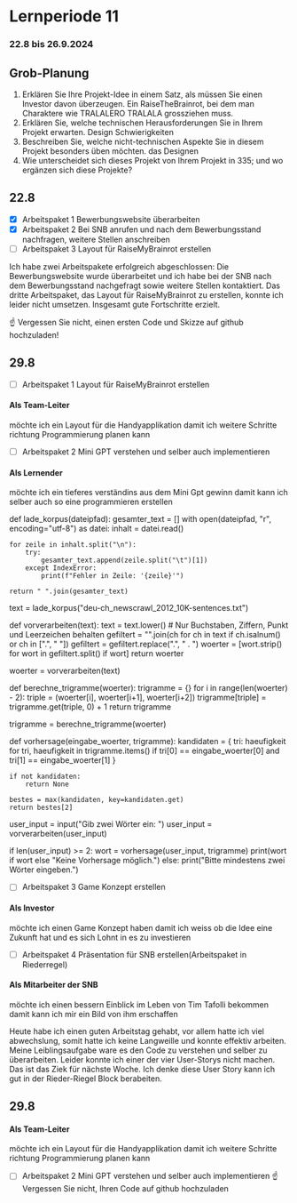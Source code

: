 # Lernperiode 11

### 22.8 bis 26.9.2024

## Grob-Planung

1. Erklären Sie Ihre Projekt-Idee in einem Satz, als müssen Sie einen Investor davon überzeugen. Ein RaiseTheBrainrot, bei dem man Charaktere wie TRALALERO TRALALA grossziehen muss. 
2. Erklären Sie, welche technischen Herausforderungen Sie in Ihrem Projekt erwarten. Design Schwierigkeiten
3. Beschreiben Sie, welche nicht-technischen Aspekte Sie in diesem Projekt besonders üben möchten. das Designen
4. Wie unterscheidet sich dieses Projekt von Ihrem Projekt in 335; und wo ergänzen sich diese Projekte?

## 22.8

- [X] Arbeitspaket 1 Bewerbungswebsite überarbeiten
- [X] Arbeitspaket 2 Bei SNB anrufen und nach dem Bewerbungsstand nachfragen, weitere Stellen anschreiben 
- [ ] Arbeitspaket 3 Layout für RaiseMyBrainrot erstellen

Ich habe zwei Arbeitspakete erfolgreich abgeschlossen: Die Bewerbungswebsite wurde überarbeitet und ich habe bei der SNB nach dem Bewerbungsstand nachgefragt sowie weitere Stellen kontaktiert. Das dritte Arbeitspaket, das Layout für RaiseMyBrainrot zu erstellen, konnte ich leider nicht umsetzen. Insgesamt gute Fortschritte erzielt.

☝️ Vergessen Sie nicht, einen ersten Code und Skizze auf github hochzuladen!

## 29.8

- [ ] Arbeitspaket 1 Layout für RaiseMyBrainrot erstellen
#### Als Team-Leiter
möchte ich ein Layout für die Handyapplikation 
damit ich weitere Schritte richtung Programmierung planen kann
- [ ] Arbeitspaket 2 Mini GPT verstehen und selber auch implementieren
#### Als Lernender 
möchte ich ein tieferes verständins aus dem Mini Gpt gewinn 
damit kann ich selber auch so eine  programmieren erstellen

def lade_korpus(dateipfad):
    gesamter_text = []
    with open(dateipfad, "r", encoding="utf-8") as datei:
        inhalt = datei.read()

    for zeile in inhalt.split("\n"):
        try:
            gesamter_text.append(zeile.split("\t")[1])
        except IndexError:
            print(f"Fehler in Zeile: '{zeile}'")

    return " ".join(gesamter_text)


text = lade_korpus("deu-ch_newscrawl_2012_10K-sentences.txt")


def vorverarbeiten(text):
    text = text.lower()
    # Nur Buchstaben, Ziffern, Punkt und Leerzeichen behalten
    gefiltert = "".join(ch for ch in text if ch.isalnum() or ch in [".", " "])
    gefiltert = gefiltert.replace(".", " . ")
    woerter = [wort.strip() for wort in gefiltert.split() if wort]
    return woerter


woerter = vorverarbeiten(text)


def berechne_trigramme(woerter):
    trigramme = {}
    for i in range(len(woerter) - 2):
        triple = (woerter[i], woerter[i+1], woerter[i+2])
        trigramme[triple] = trigramme.get(triple, 0) + 1
    return trigramme


trigramme = berechne_trigramme(woerter)


def vorhersage(eingabe_woerter, trigramme):
    kandidaten = {
        tri: haeufigkeit
        for tri, haeufigkeit in trigramme.items()
        if tri[0] == eingabe_woerter[0] and tri[1] == eingabe_woerter[1]
    }

    if not kandidaten:
        return None

    bestes = max(kandidaten, key=kandidaten.get)
    return bestes[2]


user_input = input("Gib zwei Wörter ein: ")
user_input = vorverarbeiten(user_input)

if len(user_input) >= 2:
    wort = vorhersage(user_input, trigramme)
    print(wort if wort else "Keine Vorhersage möglich.")
else:
    print("Bitte mindestens zwei Wörter eingeben.")

- [ ] Arbeitspaket 3 Game Konzept erstellen
#### Als Investor 
möchte ich einen Game Konzept haben
damit ich weiss ob die Idee eine Zukunft hat und es sich Lohnt in es zu investieren
- [ ] Arbeitspaket 4 Präsentation für SNB erstellen(Arbeitspaket in Riederregel)
#### Als Mitarbeiter der SNB
möchte ich einen bessern Einblick im Leben von Tim Tafolli bekommen
damit kann ich mir ein Bild von ihm erschaffen



Heute habe ich einen guten Arbeitstag gehabt, vor allem hatte ich viel abwechslung, somit hatte ich keine Langweille und konnte effektiv arbeiten. Meine Leiblingsaufgabe ware es den Code zu verstehen und selber zu überarbeiten. Leider konnte ich einer der vier User-Storys nicht machen. Das ist das Ziek für nächste Woche. Ich denke diese User Story kann ich gut in der Rieder-Riegel Block berabeiten.

## 29.8

#### Als Team-Leiter
möchte ich ein Layout für die Handyapplikation 
damit ich weitere Schritte richtung Programmierung planen kann
- [ ] Arbeitspaket 2 Mini GPT verstehen und selber auch implementieren
☝️ Vergessen Sie nicht, Ihren Code auf github hochzuladen
